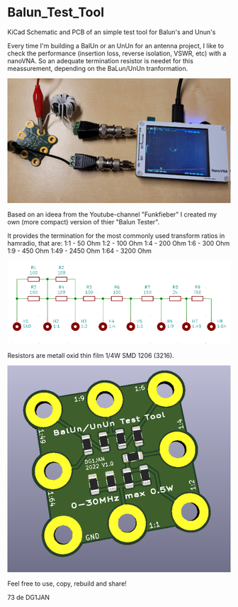 # Balun_Test_Tool
KiCad Schematic and PCB of an simple test tool for Balun's and Unun's

Every time I'm building a BalUn or an UnUn for an antenna project, I like to check the performance (insertion loss, reverse isolation, VSWR,  etc) with a nanoVNA. So an adequate termination resistor is needet for this meassurement, depending on the BaLun/UnUn tranformation. 

![alt text](https://github.com/DG1JAN/Balun_Test_Tool/blob/main/pictures/example.jpg)

Based on an ideea from the Youtube-channel "Funkfieber" I created my own (more compact) version of thier "Balun Tester". 

It provides the termination for the most commonly used transform ratios in hamradio, that are:
1:1 - 50 Ohm
1:2 - 100 Ohm
1:4 - 200 Ohm
1:6 - 300 Ohm
1:9 - 450 Ohm
1:49 - 2450 Ohm
1:64 - 3200 Ohm

![alt text](https://github.com/DG1JAN/Balun_Test_Tool/blob/main/pictures/schematic.png)

Resistors are metall oxid thin film 1/4W SMD 1206 (3216).


![alt text](https://github.com/DG1JAN/Balun_Test_Tool/blob/main/pictures/3D_view.png)

Feel free to use, copy, rebuild and share!

73 de DG1JAN
